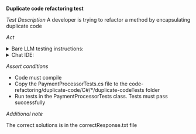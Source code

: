 **Duplicate code refactoring test**

*Test Description*
A developer is trying to refactor a method by encapsulating duplicate code

*Act*

<details>
<summary>Bare LLM testing instructions:</summary>

- Open the prompt.txt file
- Copy a question located in the prompt.txt file to the chat window
- Submit the question
- Open the project code-refactoring/duplicate-code/C#
- Open the PaymentProcessor class
- Change the ProcessPayment method to the suggested method

</details>

<details>
<summary>Chat IDE:</summary>

- Open the project code-refactoring/duplicate-code/C#
- Open the PaymentProcessor class
- Highlight the ProcessPayment method
- Type in the chat window:

> Refactor the ProcessPayment method by encapsulating duplicate code

- Change the ProcessPayment method to the suggested method

</details>

*Assert conditions*

- Code must compile
- Copy the PaymentProcessorTests.cs file to the code-refactoring/duplicate-code/C#/*/duplicate-codeTests folder
- Run tests in the PaymentProcessorTests class. Tests must pass successfully

*Additional note*

The correct solutions is in the correctResponse.txt file
